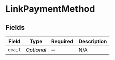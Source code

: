 # LinkPaymentMethod


## Fields

| Field              | Type               | Required           | Description        |
| ------------------ | ------------------ | ------------------ | ------------------ |
| `email`            | *Optional<String>* | :heavy_minus_sign: | N/A                |
